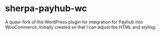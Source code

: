 # sherpa-payhub-wc
A quasi-fork of the WordPress plugin for integration for Payhub into WooCommerce.  Initially created so that I can adjust the HTML and styling.
